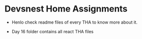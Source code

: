 # Devsnest Home Assignments

- Henlo check readme files of every THA to know more about it.

- Day 16 folder contains all react THA files